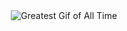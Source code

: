 <div align="center">
  <img src=https://www.memoriabit.com.br/wp-content/uploads/2013/12/chrono-trigger-banner-gif.gif alt="Greatest Gif of All Time" />

</div>

<!--
**Ambiivalent/Ambiivalent** is a ✨ _special_ ✨ repository because its `README.md` (this file) appears on your GitHub profile.

Here are some ideas to get you started:

- 🔭 I’m currently working on ...
- 🌱 I’m currently learning ...
- 👯 I’m looking to collaborate on ...
- 🤔 I’m looking for help with ...
- 💬 Ask me about ...
- 📫 How to reach me: ...
- 😄 Pronouns: ...
- ⚡ Fun fact: ...
-->
